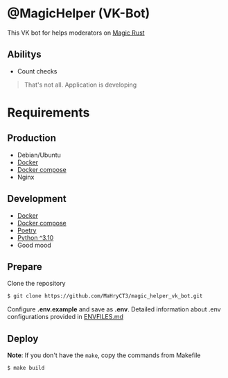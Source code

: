 # @MagicHelper (VK-Bot)

This VK bot for helps moderators on [Magic Rust](https://vk.com/magicowrust) 


## Abilitys
* Count checks 
> That's not all. Application is developing
# Requirements
## Production
* Debian/Ubuntu
* [Docker](https://docs.docker.com/engine/install/)
* [Docker compose](https://docs.docker.com/compose/install/)
* Nginx
## Development
* [Docker](https://docs.docker.com/engine/install/)
* [Docker compose](https://docs.docker.com/compose/install/)
* [Poetry](https://python-poetry.org/)
* [Python ^3.10](https://www.python.org/downloads/)
* Good mood
## Prepare 
Clone the repository

```bash
$ git clone https://github.com/MaHryCT3/magic_helper_vk_bot.git
```
Configure **.env.example** and save as **.env**. Detailed information about .env configurations provided in [ENVFILES.md](https://github.com/MaHryCT3/magic_helper_vk_bot/blob/master/ENVFILES.md)

## Deploy

**Note**: If you don't have the `make`, copy the commands from Makefile

```bash
$ make build
```
